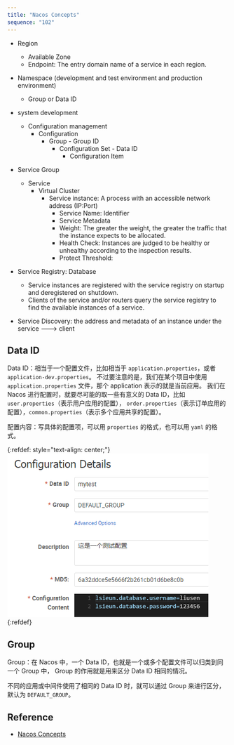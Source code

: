 ```yaml
---
title: "Nacos Concepts"
sequence: "102"
---
```


- Region
    - Available Zone
    - Endpoint: The entry domain name of a service in each region.

- Namespace (development and test environment and production environment)
    - Group or Data ID

- system development
    - Configuration management
        - Configuration
            - Group - Group ID
                - Configuration Set - Data ID
                    - Configuration Item


- Service Group
    - Service
        - Virtual Cluster
            - Service instance: A process with an accessible network address (IP:Port)
                - Service Name: Identifier
                - Service Metadata
                - Weight: The greater the weight, the greater the traffic that the instance expects to be allocated.
                - Health Check: Instances are judged to be healthy or unhealthy according to the inspection results.
                - Protect Threshold:
- Service Registry: Database
    - Service instances are registered with the service registry on startup and deregistered on shutdown.
    - Clients of the service and/or routers query the service registry to find the available instances of a service.
- Service Discovery: the address and metadata of an instance under the service ---> client

## Data ID

Data ID：相当于一个配置文件，比如相当于 `application.properties`，或者 `application-dev.properties`。
不过要注意的是，我们在某个项目中使用 `application.properties` 文件，那个 application 表示的就是当前应用。
我们在 Nacos 进行配置时，就要尽可能的取一些有意义的 Data ID，比如 `user.properties`（表示用户应用的配置），
`order.properties`（表示订单应用的配置），`common.properties`（表示多个应用共享的配置）。

配置内容：写具体的配置项，可以用 `properties` 的格式，也可以用 `yaml` 的格式。

{:refdef: style="text-align: center;"}
![](/assets/images/spring-cloud/nacos/nacos-configuration-details-mytest.png)
{:refdef}

## Group

Group：在 Nacos 中，一个 Data ID，也就是一个或多个配置文件可以归类到同一个 Group 中，
Group 的作用就是用来区分 Data ID 相同的情况。

不同的应用或中间件使用了相同的 Data ID 时，就可以通过 Group 来进行区分，默认为 `DEFAULT_GROUP`。

## Reference

- [Nacos Concepts](https://nacos.io/en-us/docs/concepts.html)
